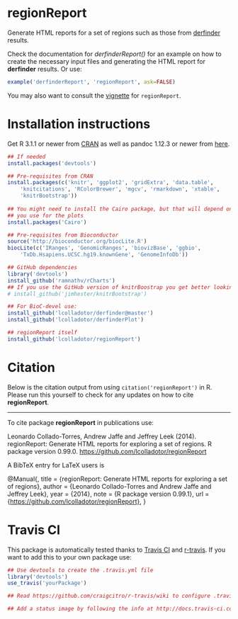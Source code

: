 regionReport
===============

Generate HTML reports for a set of regions such as those from 
[derfinder](https://github.com/lcolladotor/derfinder) results.

Check the documentation for _derfinderReport()_ for an example on how to create 
the necessary input files and generating the HTML report for __derfinder__ 
results. Or use:

```R
example('derfinderReport', 'regionReport', ask=FALSE)
```

You may also want to consult the [vignette](http://lcolladotor.github.io/regionReport/) for `regionReport`.

# Installation instructions

Get R 3.1.1 or newer from [CRAN](http://cran.r-project.org/) as well as pandoc 
1.12.3 or newer from [here](http://johnmacfarlane.net/pandoc/installing.html).

```R
## If needed
install.packages('devtools')

## Pre-requisites from CRAN
install.packages(c('knitr', 'ggplot2', 'gridExtra', 'data.table',
    'knitcitations', 'RColorBrewer', 'mgcv', 'rmarkdown', 'xtable',
    'knitrBootstrap'))
    
## You might need to install the Cairo package, but that will depend on the device 
## you use for the plots
install.packages('Cairo')

## Pre-requisites from Bioconductor
source('http://bioconductor.org/biocLite.R')
biocLite(c('IRanges', 'GenomicRanges', 'biovizBase', 'ggbio', 
    'TxDb.Hsapiens.UCSC.hg19.knownGene', 'GenomeInfoDb'))

## GitHub dependencies
library('devtools')
install_github('ramnathv/rCharts')
## If you use the GitHub version of knitrBoostrap you get better looking reports
# install_github('jimhester/knitrBootstrap')

## For BioC-devel use:
install_github('lcolladotor/derfinder@master')
install_github('lcolladotor/derfinderPlot')

## regionReport itself
install_github('lcolladotor/regionReport')
```

# Citation

Below is the citation output from using `citation('regionReport')` in R. 
Please run this yourself to check for any updates on how to cite 
__regionReport__.

---

To cite package __regionReport__ in publications use:

Leonardo Collado-Torres, Andrew Jaffe and Jeffrey Leek (2014). regionReport: Generate HTML reports for exploring a set of regions. R package version 0.99.0. https://github.com/lcolladotor/regionReport

A BibTeX entry for LaTeX users is

@Manual{,
    title = {regionReport: Generate HTML reports for exploring a set of regions},
    author = {Leonardo Collado-Torres and Andrew Jaffe and Jeffrey Leek},
    year = {2014},
    note = {R package version 0.99.1},
    url = {https://github.com/lcolladotor/regionReport},
}

# Travis CI

This package is automatically tested thanks to [Travis CI](travis-ci.org) and [r-travis](https://github.com/craigcitro/r-travis). If you want to add this to your own package use:

```R
## Use devtools to create the .travis.yml file
library('devtools')
use_travis('yourPackage')

## Read https://github.com/craigcitro/r-travis/wiki to configure .travis.yml appropriately

## Add a status image by following the info at http://docs.travis-ci.com/user/status-images/
```
